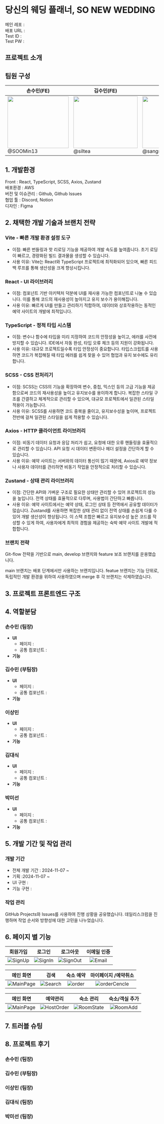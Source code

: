 # 당신의 웨딩 플래너,  SO NEW WEDDING

메인 레포 : <br/>
배포 URL :  <br/>
Test ID :   <br/>
Test PW : <br/>

## 프로젝트 소개


## 팀원 구성

| 손수민(FE)                                                                                   | 김수민(FE)                                                                                           | 이상민(FE)                                                                                    | 김대식(FE)                            | 박미선(FE)                                                                                     
| ------------------------------------------------------------------------------------------- |---------------------------------------------------------------------------------------------------- |------------------------------------------------------------------------------------------ |---------------------------------------------------------------------------------------------- |----------------------------------------------------------------------------- |
| <img src ="https://avatars.githubusercontent.com/u/174682226?u=b40f4d28c0076a166a245a90710ff4b161765b30&v=4" width=200 height=170> <br /> @SOOMin13 | <img src ="https://avatars.githubusercontent.com/u/174302300?v=4" width=210 height=170> <br /> @siltea | <img src ="https://avatars.githubusercontent.com/u/146797468?v=4" width=195 height=170> <br /> @sangmin0310-afk | <img src ="https://avatars.githubusercontent.com/u/88811407?v=4" width=200 height=170> <br /> @tosioB |<img src ="https://avatars.githubusercontent.com/u/175471571?v=4" width=205 height=170> <br /> @mi-suni |

## 1. 개발환경

Front : React, TypeScript, SCSS, Axios, Zustand <br />
배포환경 : AWS<br />
버전 및 이슈관리 : Github, Github Issues <br />
협업 툴 : Discord, Notion <br />
디자인 : Figma

## 2. 채택한 개발 기술과 브랜치 전략

### Vite - 빠른 개발 환경 설정 도구

- 이점: 빠른 번들링과 핫 리로딩 기능을 제공하여 개발 속도를 높여줍니다. 초기 로딩이 빠르고, 경량화된 빌드 결과물을 생성할 수 있습니다.
- 사용 이유: Vite는 React와 TypeScript 프로젝트에 최적화되어 있으며, 빠른 피드백 루프를 통해 생산성을 크게 향상시킵니다.

### React - UI 라이브러리

- 이점: 컴포넌트 기반 아키텍처 덕분에 UI를 재사용 가능한 컴포넌트로 나눌 수 있습니다. 이를 통해 코드의 재사용성이 높아지고 유지 보수가 용이해집니다.
- 사용 이유: 빠르게 UI를 만들고 관리하기 적합하여, 데이터와 상호작용하는 동적인 예약 사이트의 개발에 최적입니다.

### TypeScript - 정적 타입 시스템

- 이점: 변수나 함수에 타입을 미리 지정하여 코드의 안정성을 높이고, 에러를 사전에 방지할 수 있습니다. IDE에서 자동 완성, 타입 오류 체크 등의 지원이 강화됩니다.
- 사용 이유: 대규모 프로젝트일수록 타입 안정성이 중요합니다. 타입스크립트를 사용하면 코드가 복잡해질 때 타입 에러를 쉽게 찾을 수 있어 협업과 유지 보수에도 유리합니다.

### SCSS - CSS 전처리기
- 이점: SCSS는 CSS의 기능을 확장하여 변수, 중첩, 믹스인 등의 고급 기능을 제공함으로써 코드의 재사용성을 높이고 유지보수를 용이하게 합니다. 복잡한 스타일 구조를 간결하고 체계적으로 관리할 수 있으며, 대규모 프로젝트에서 일관된 스타일 적용이 가능합니다.
- 사용 이유: SCSS를 사용하면 코드 중복을 줄이고, 유지보수성을 높이며, 프로젝트 전반에 걸쳐 일관된 스타일을 쉽게 적용할 수 있습니다.

### Axios - HTTP 클라이언트 라이브러리

- 이점: 비동기 데이터 요청과 응답 처리가 쉽고, 요청에 대한 오류 핸들링을 효율적으로 관리할 수 있습니다. API 요청 시 데이터 변환이나 헤더 설정을 간단하게 할 수 있습니다.
- 사용 이유: 예약 사이트는 서버와의 데이터 통신이 많기 때문에, Axios로 예약 정보나 사용자 데이터를 관리하면 비동기 작업을 안정적으로 처리할 수 있습니다.

### Zustand - 상태 관리 라이브러리

- 이점: 간단한 API와 가벼운 구조로 필요한 상태만 관리할 수 있어 프로젝트의 성능을 높입니다. 전역 상태를 효율적으로 다루며, 사용법이 간단하고 빠릅니다.
- 사용 이유: 예약 사이트에서는 예약 상태, 로그인 상태 등 전역에서 공유할 데이터가 많습니다. Zustand를 사용하면 복잡한 상태 관리 없이 전역 상태를 손쉽게 다룰 수 있어 개발 생산성이 향상됩니다.
  이 스택 조합은 빠르고 유지보수성 높은 코드를 작성할 수 있게 하여, 사용자에게 최적의 경험을 제공하는 숙박 예약 사이트 개발에 적합합니다.

### 브랜치 전략

Git-flow 전략을 기반으로 main, develop 브랜치와 feature 보조 브랜치를 운용했습니다.

main 브랜치는 배포 단계에서만 사용하는 브랜치입니다.
featue 브랜치는 기능 단위로, 독립적인 개발 환경을 위하여 사용하였으며 merge 후 각 브랜치는 삭제하였습니다.

## 3. 프로젝트 프론트엔드 구조

## 4. 역할분담

### 손수민 (팀장)

- <b>UI</b>
  - 페이지 : 
  - 공통 컴포넌트 : 
- <b>기능</b>

### 김수민 (부팀장)

- <b>UI</b>
  - 페이지 :
  - 공통 컴포넌트 :
- <b>기능</b>

### 이상민

- <b>UI</b>
  - 페이지 :
  - 공통 컴포넌트 :
- <b>기능</b>


### 김대식

- <b>UI</b>
  - 페이지 : 
  - 공통 컴포넌트 :
- <b>기능</b>


### 박미선

- <b>UI</b>
  - 페이지 : 
  - 공통 컴포넌트 :
- <b>기능</b>


## 5. 개발 기간 및 작업 관리

### 개발 기간

- 전체 개발 기간 : 2024-11-07 ~
- 기획 :2024-11-07 ~ 
- UI 구현 : 
- 기능 구현 : 

### 작업 관리

GitHub Projects와 Issues를 사용하여 진행 상황을 공유했습니다.
데일리스크럼을 진행하며 작업 순서와 방향성에 대한 고민을 나누었습니다.

## 6. 페이지 별 기능
|         회원가입          |          로그인           |          로그아웃          |       이메일 인증        |
| :-----------------------: | :-----------------------: | :------------------------: | :----------------------: |
| <img src="" alt="SignUp"> | <img src="" alt="SignIn"> | <img src="" alt="SignOut"> | <img src="" alt="Email"> |

|          메인 화면          |           검색            |        숙소 예약         |      마이페이지 /예약취소      |
| :-------------------------: | :-----------------------: | :----------------------: | :----------------------------: |
| <img src="" alt="MainPage"> | <img src="" alt="Search"> | <img src="" alt="order"> | <img src="" alt="orderCencle"> |

|          메인 화면          |           예약관리           |          숙소 관리           |       숙소/객실 추가       |
| :-------------------------: | :--------------------------: | :--------------------------: | :------------------------: |
| <img src="" alt="MainPage"> | <img src="" alt="HostOrder"> | <img src="" alt="RoomState"> | <img src="" alt="RoomAdd"> |
## 7. 트러블 슈팅

## 8. 프로젝트 후기

### 손수민 (팀장)

### 김수민 (부팀장)

### 이상민 (팀장)

### 김대식 (팀장)

### 박미선 (팀장)

